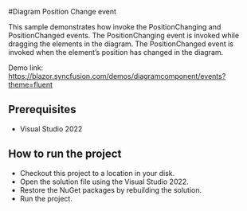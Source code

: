 #Diagram Position Change event

This sample demonstrates how invoke the PositionChanging and PositionChanged events. The PositionChanging event is invoked while dragging the elements in the diagram. The PositionChanged event is invoked when the element’s position has changed in the diagram.

Demo link:
https://blazor.syncfusion.com/demos/diagramcomponent/events?theme=fluent

## Prerequisites

* Visual Studio 2022

## How to run the project

* Checkout this project to a location in your disk.
* Open the solution file using the Visual Studio 2022.
* Restore the NuGet packages by rebuilding the solution.
* Run the project.
